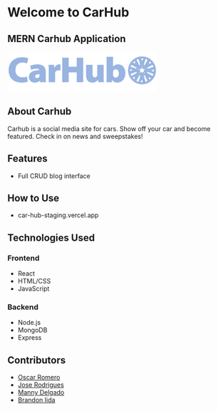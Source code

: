 # Welcome to CarHub
## MERN Carhub Application

![ CarHub Logo](/src/assets/icons/ch-logo.png)


## About Carhub



Carhub is a social media site for cars. 
Show off your car and become featured. 
Check in on news and sweepstakes!

## Features

- Full CRUD blog interface

## How to Use

- car-hub-staging.vercel.app

## Technologies Used

### Frontend
- React
- HTML/CSS
- JavaScript

### Backend
- Node.js
- MongoDB
- Express

## Contributors
- [Oscar Romero](https://github.com/oromero7153)
- [Jose Rodrigues](https://github.com/jorodrig96)
- [Manny Delgado](https://github.com/MannyGDP)
- [Brandon Iida](https://github.com/oallelsefailo)